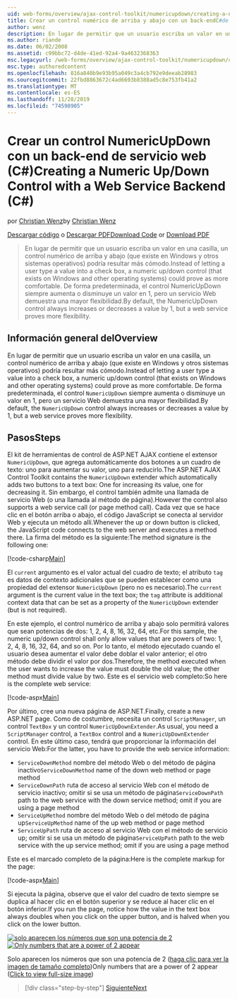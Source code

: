 ```yaml
---
uid: web-forms/overview/ajax-control-toolkit/numericupdown/creating-a-numeric-up-down-control-with-a-web-service-backend-cs
title: Crear un control numérico de arriba y abajo con un back-endC#de servicio Web () | Microsoft Docs
author: wenz
description: En lugar de permitir que un usuario escriba un valor en una casilla, un control numérico de arriba y abajo (que existe en Windows y otros sistemas operativos) podría demostrar como más c...
ms.author: riande
ms.date: 06/02/2008
ms.assetid: c99bbc72-d4de-41ed-92a4-9a4632368363
msc.legacyurl: /web-forms/overview/ajax-control-toolkit/numericupdown/creating-a-numeric-up-down-control-with-a-web-service-backend-cs
msc.type: authoredcontent
ms.openlocfilehash: 816a840b9e93b95a049c3a4cb792e9deeab28983
ms.sourcegitcommit: 22fbd8863672c4ad6693b8388ad5c8e753fb41a2
ms.translationtype: MT
ms.contentlocale: es-ES
ms.lasthandoff: 11/28/2019
ms.locfileid: "74598905"
---
```

# <a name="creating-a-numeric-updown-control-with-a-web-service-backend-c"></a><span data-ttu-id="08248-103">Crear un control NumericUpDown con un back-end de servicio web (C#)</span><span class="sxs-lookup"><span data-stu-id="08248-103">Creating a Numeric Up/Down Control with a Web Service Backend (C#)</span></span>

<span data-ttu-id="08248-104">por [Christian Wenz](https://github.com/wenz)</span><span class="sxs-lookup"><span data-stu-id="08248-104">by [Christian Wenz](https://github.com/wenz)</span></span>

<span data-ttu-id="08248-105">[Descargar código](https://download.microsoft.com/download/9/3/f/93f8daea-bebd-4821-833b-95205389c7d0/numericupdown1.cs.zip) o [Descargar PDF](https://download.microsoft.com/download/2/d/c/2dc10e34-6983-41d4-9c08-f78f5387d32b/numericupdown1CS.pdf)</span><span class="sxs-lookup"><span data-stu-id="08248-105">[Download Code](https://download.microsoft.com/download/9/3/f/93f8daea-bebd-4821-833b-95205389c7d0/numericupdown1.cs.zip) or [Download PDF](https://download.microsoft.com/download/2/d/c/2dc10e34-6983-41d4-9c08-f78f5387d32b/numericupdown1CS.pdf)</span></span>

> <span data-ttu-id="08248-106">En lugar de permitir que un usuario escriba un valor en una casilla, un control numérico de arriba y abajo (que existe en Windows y otros sistemas operativos) podría resultar más cómodo.</span><span class="sxs-lookup"><span data-stu-id="08248-106">Instead of letting a user type a value into a check box, a numeric up/down control (that exists on Windows and other operating systems) could prove as more comfortable.</span></span> <span data-ttu-id="08248-107">De forma predeterminada, el control NumericUpDown siempre aumenta o disminuye un valor en 1, pero un servicio Web demuestra una mayor flexibilidad.</span><span class="sxs-lookup"><span data-stu-id="08248-107">By default, the NumericUpDown control always increases or decreases a value by 1, but a web service proves more flexibility.</span></span>

## <a name="overview"></a><span data-ttu-id="08248-108">Información general del</span><span class="sxs-lookup"><span data-stu-id="08248-108">Overview</span></span>

<span data-ttu-id="08248-109">En lugar de permitir que un usuario escriba un valor en una casilla, un control numérico de arriba y abajo (que existe en Windows y otros sistemas operativos) podría resultar más cómodo.</span><span class="sxs-lookup"><span data-stu-id="08248-109">Instead of letting a user type a value into a check box, a numeric up/down control (that exists on Windows and other operating systems) could prove as more comfortable.</span></span> <span data-ttu-id="08248-110">De forma predeterminada, el control `NumericUpDown` siempre aumenta o disminuye un valor en 1, pero un servicio Web demuestra una mayor flexibilidad.</span><span class="sxs-lookup"><span data-stu-id="08248-110">By default, the `NumericUpDown` control always increases or decreases a value by 1, but a web service proves more flexibility.</span></span>

## <a name="steps"></a><span data-ttu-id="08248-111">Pasos</span><span class="sxs-lookup"><span data-stu-id="08248-111">Steps</span></span>

<span data-ttu-id="08248-112">El kit de herramientas de control de ASP.NET AJAX contiene el extensor `NumericUpDown`, que agrega automáticamente dos botones a un cuadro de texto: uno para aumentar su valor, uno para reducirlo.</span><span class="sxs-lookup"><span data-stu-id="08248-112">The ASP.NET AJAX Control Toolkit contains the `NumericUpDown` extender which automatically adds two buttons to a text box: One for increasing its value, one for decreasing it.</span></span> <span data-ttu-id="08248-113">Sin embargo, el control también admite una llamada de servicio Web (o una llamada al método de página).</span><span class="sxs-lookup"><span data-stu-id="08248-113">However the control also supports a web service call (or page method call).</span></span> <span data-ttu-id="08248-114">Cada vez que se hace clic en el botón arriba o abajo, el código JavaScript se conecta al servidor Web y ejecuta un método allí.</span><span class="sxs-lookup"><span data-stu-id="08248-114">Whenever the up or down button is clicked, the JavaScript code connects to the web server and executes a method there.</span></span> <span data-ttu-id="08248-115">La firma del método es la siguiente:</span><span class="sxs-lookup"><span data-stu-id="08248-115">The method signature is the following one:</span></span>

[!code-csharp[Main](creating-a-numeric-up-down-control-with-a-web-service-backend-cs/samples/sample1.cs)]

<span data-ttu-id="08248-116">El `current` argumento es el valor actual del cuadro de texto; el atributo `tag` es datos de contexto adicionales que se pueden establecer como una propiedad del extensor `NumericUpDown` (pero no es necesario).</span><span class="sxs-lookup"><span data-stu-id="08248-116">The `current` argument is the current value in the text box; the `tag` attribute is additional context data that can be set as a property of the `NumericUpDown` extender (but is not required).</span></span>

<span data-ttu-id="08248-117">En este ejemplo, el control numérico de arriba y abajo solo permitirá valores que sean potencias de dos: 1, 2, 4, 8, 16, 32, 64, etc.</span><span class="sxs-lookup"><span data-stu-id="08248-117">For this sample, the numeric up/down control shall only allow values that are powers of two: 1, 2, 4, 8, 16, 32, 64, and so on.</span></span> <span data-ttu-id="08248-118">Por lo tanto, el método ejecutado cuando el usuario desea aumentar el valor debe doblar el valor anterior; el otro método debe dividir el valor por dos.</span><span class="sxs-lookup"><span data-stu-id="08248-118">Therefore, the method executed when the user wants to increase the value must double the old value; the other method must divide value by two.</span></span> <span data-ttu-id="08248-119">Este es el servicio web completo:</span><span class="sxs-lookup"><span data-stu-id="08248-119">So here is the complete web service:</span></span>

[!code-aspx[Main](creating-a-numeric-up-down-control-with-a-web-service-backend-cs/samples/sample2.aspx)]

<span data-ttu-id="08248-120">Por último, cree una nueva página de ASP.NET.</span><span class="sxs-lookup"><span data-stu-id="08248-120">Finally, create a new ASP.NET page.</span></span> <span data-ttu-id="08248-121">Como de costumbre, necesita un control `ScriptManager`, un control `TextBox` y un control `NumericUpDownExtender`.</span><span class="sxs-lookup"><span data-stu-id="08248-121">As usual, you need a `ScriptManager` control, a `TextBox` control and a `NumericUpDownExtender` control.</span></span> <span data-ttu-id="08248-122">En este último caso, tendrá que proporcionar la información del servicio Web:</span><span class="sxs-lookup"><span data-stu-id="08248-122">For the latter, you have to provide the web service information:</span></span>

- <span data-ttu-id="08248-123">`ServiceDownMethod` nombre del método Web o del método de página inactivo</span><span class="sxs-lookup"><span data-stu-id="08248-123">`ServiceDownMethod` name of the down web method or page method</span></span>
- <span data-ttu-id="08248-124">`ServiceDownPath` ruta de acceso al servicio Web con el método de servicio inactivo; omitir si se usa un método de página</span><span class="sxs-lookup"><span data-stu-id="08248-124">`ServiceDownPath` path to the web service with the down service method; omit if you are using a page method</span></span>
- <span data-ttu-id="08248-125">`ServiceUpMethod` nombre del método Web o del método de página up</span><span class="sxs-lookup"><span data-stu-id="08248-125">`ServiceUpMethod` name of the up web method or page method</span></span>
- <span data-ttu-id="08248-126">`ServiceUpPath` ruta de acceso al servicio Web con el método de servicio up; omitir si se usa un método de página</span><span class="sxs-lookup"><span data-stu-id="08248-126">`ServiceUpPath` path to the web service with the up service method; omit if you are using a page method</span></span>

<span data-ttu-id="08248-127">Este es el marcado completo de la página:</span><span class="sxs-lookup"><span data-stu-id="08248-127">Here is the complete markup for the page:</span></span>

[!code-aspx[Main](creating-a-numeric-up-down-control-with-a-web-service-backend-cs/samples/sample3.aspx)]

<span data-ttu-id="08248-128">Si ejecuta la página, observe que el valor del cuadro de texto siempre se duplica al hacer clic en el botón superior y se reduce al hacer clic en el botón inferior.</span><span class="sxs-lookup"><span data-stu-id="08248-128">If you run the page, notice how the value in the text box always doubles when you click on the upper button, and is halved when you click on the lower button.</span></span>

<span data-ttu-id="08248-129">[![solo aparecen los números que son una potencia de 2](creating-a-numeric-up-down-control-with-a-web-service-backend-cs/_static/image2.png)](creating-a-numeric-up-down-control-with-a-web-service-backend-cs/_static/image1.png)</span><span class="sxs-lookup"><span data-stu-id="08248-129">[![Only numbers that are a power of 2 appear](creating-a-numeric-up-down-control-with-a-web-service-backend-cs/_static/image2.png)](creating-a-numeric-up-down-control-with-a-web-service-backend-cs/_static/image1.png)</span></span>

<span data-ttu-id="08248-130">Solo aparecen los números que son una potencia de 2 ([haga clic para ver la imagen de tamaño completo](creating-a-numeric-up-down-control-with-a-web-service-backend-cs/_static/image3.png))</span><span class="sxs-lookup"><span data-stu-id="08248-130">Only numbers that are a power of 2 appear ([Click to view full-size image](creating-a-numeric-up-down-control-with-a-web-service-backend-cs/_static/image3.png))</span></span>

> [!div class="step-by-step"]
> [<span data-ttu-id="08248-131">Siguiente</span><span class="sxs-lookup"><span data-stu-id="08248-131">Next</span></span>](creating-a-numeric-up-down-control-with-a-web-service-backend-vb.md)

